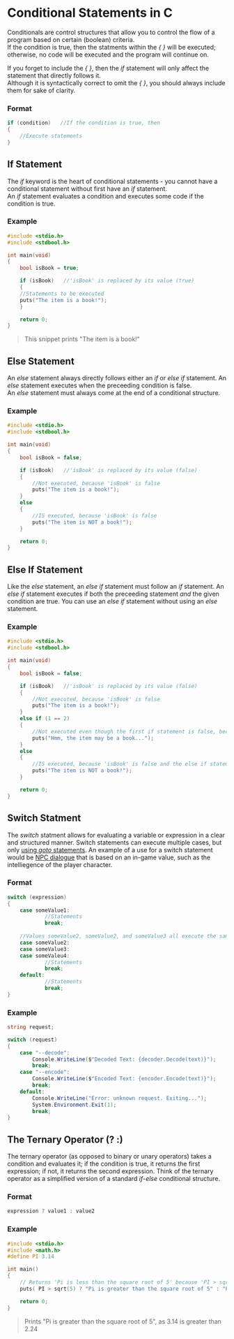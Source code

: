 # Conditional Statements in C
Conditionals are control structures that allow you to control the flow of a program based on certain (boolean) criteria. <br />
If the condition is true, then the statments within the _{ }_ will be executed; otherwise, no code will be executed and the program will continue on. <br /> 

If you forget to include the _{ }_, then the _if_ statement will only affect the statement that directly follows it. <br />
Although it is syntactically correct to omit the _{ }_, you should always include them for sake of clarity.

### Format
```C
if (condition)   //If the condition is true, then
{
    //Execute statements
}
```

## If Statement
The _if_ keyword is the heart of conditional statements - you cannot have a conditional statement without first have an _if_ statement. <br />
An _if_ statement evaluates a condition and executes some code if the condition is true.

### Example
```C
#include <stdio.h>
#include <stdbool.h>

int main(void)
{
    bool isBook = true;

    if (isBook)   //'isBook' is replaced by its value (true)
    {
    //Statements to be executed
    puts("The item is a book!");
    }

    return 0;
}
```
> This snippet prints "The item is a book!"

## Else Statement
An _else_ statement always directly follows either an _if_ or _else if_ statement. An _else_ statement executes when the preceeding condition is false. <br />
An _else_ statement must always come at the end of a conditional structure.

### Example
```C
#include <stdio.h>
#include <stdbool.h>

int main(void)
{
    bool isBook = false;

    if (isBook)   //'isBook' is replaced by its value (false)
    {
        //Not executed, because 'isBook' is false
        puts("The item is a book!");
    }
    else
    {
        //IS executed, because 'isBook' is false
        puts("The item is NOT a book!");
    }

    return 0;
}
```

## Else If Statement
Like the _else_ statement, an _else if_ statement must follow an _if_ statement. An _else if_ statement executes if both the preceeding statement _and_ the given
condition are true. You can use an _else if_ statement without using an _else_ statement.

### Example
```C
#include <stdio.h>
#include <stdbool.h>

int main(void)
{
    bool isBook = false;

    if (isBook)   //'isBook' is replaced by its value (false)
    {
        //Not executed, because 'isBook' is false
        puts("The item is a book!");
    }
    else if (1 == 2)
    {
        //Not executed even though the first if statement is false, because 1 does not equal 2
        puts("Hmm, the item may be a book...");
    }
    else
    {
        //IS executed, because 'isBook' is false and the else if statement above failed
        puts("The item is NOT a book!");
    }

    return 0;
}
```

## Switch Statment
The _switch_ statment allows for evaluating a variable or expression in a clear and structured manner. Switch statements can execute multiple cases, but only [using _goto_
statements](https://github.com/EthanC2/Notes-and-Writeups/blob/main/C%23/ControlFlow/Keywords.md#fall-through-behavior-with-goto). An example of a use for a switch statement 
would be [NPC dialogue](https://learn.unity.com/tutorial/switch-statements#5c8a6f91edbc2a067d4753d4) that is based on an in-game value, such as the intelliegence of the 
player character.


### Format
```C
switch (expression)
{
    case someValue1:
            //Statements
            break;
            
    //Values someValue2, someValue2, and someValue3 all execute the same block
    case someValue2:      
    case someValue3:
    case someValeu4:
            //Statements
            break;
    default:
            //Statements
            break;                           
}
```

### Example
```C#
string request;

switch (request)
{
    case "--decode":
        Console.WriteLine($"Decoded Text: {decoder.Decode(text)}");
        break;
    case "--encode":
        Console.WriteLine($"Encoded Text: {encoder.Encode(text)}");
        break;
    default:
        Console.WriteLine("Error: unknown request. Exiting...");
        System.Environment.Exit(1);
        break;                             
}
```

## The Ternary Operator (? :)
The ternary operator (as opposed to binary or unary operators) takes a condition and evaluates it; if the condition is true, it returns the first expression; if not,
it returns the second expression. Think of the ternary operator as a simplified version of a standard _if_-_else_ conditional structure.

### Format
```C
expression ? value1 : value2
```

### Example
```C
#include <stdio.h>
#include <math.h>
#define PI 3.14

int main()
{
    // Returns 'Pi is less than the square root of 5' because 'PI > sqrt(5)' is false
    puts( PI > sqrt(5) ? "Pi is greater than the square root of 5" : "Pi is less than the square root of 5" );

    return 0;
}
```
> Prints "Pi is greater than the square root of 5", as 3.14 is greater than 2.24

